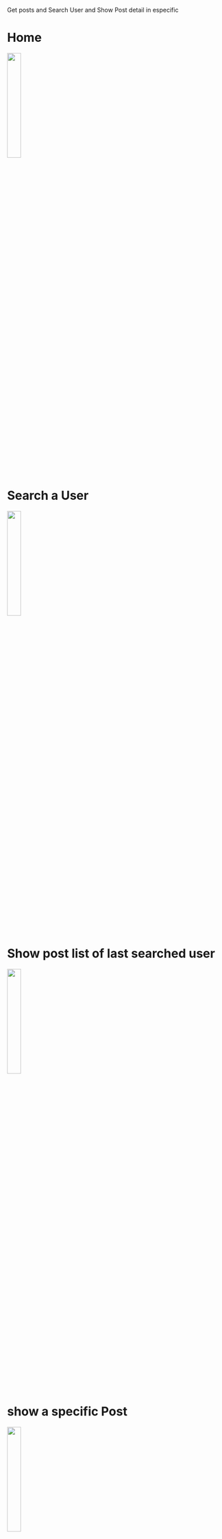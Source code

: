 Get posts and Search User and Show Post detail in especific

# Home 

<img src="https://user-images.githubusercontent.com/21973879/171485533-d907e80f-cd2f-4c3d-b640-8a9de9e182b1.png" width="25%" heigth="20%">

# Search a User
<img src="https://user-images.githubusercontent.com/21973879/171485952-361a23fd-c04f-4c9d-9f90-72f27043d040.png" width="25%" heigth="20%">

# Show post list of last searched user
<img src="https://user-images.githubusercontent.com/21973879/171486165-353e3936-57e3-46df-a2d2-c8cfddc87b35.png" width="25%" heigth="20%">

# show a specific Post
<img src="https://user-images.githubusercontent.com/21973879/171486311-e34530d8-8166-4af5-a51a-23048ceeaaed.png" width="25%" heigth="20%">


for install this app :

In the project directory, you can run:

### `npm  install`

previously install emulator or connected your phone execute

if use android :

### `npm  run android `

if use ios :

### `npm  run ios `
